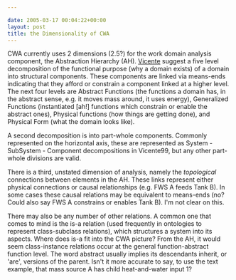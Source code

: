 ```yaml
---

date: 2005-03-17 00:04:22+00:00
layout: post
title: the Dimensionality of CWA
---
```


CWA currently uses 2 dimensions (2.5?) for the work domain analysis component, the Abstraction Hierarchy (AH).  [Vicente](http://www.citeulike.org/user/neilernst/article/130347) suggest a five level decomposition of the functional purpose (why a domain exists) of a domain into structural components.  These components are linked via means-ends indicating that they afford or constrain a component linked at a higher level.  The next four levels are Abstract Functions (the functions a domain has, in the abstract sense, e.g. it moves mass around, it uses energy), Generalized Functions (instantiated [ah!] functions which constrain or enable the abstract ones), Physical functions (how things are getting done), and Physical Form (what the domain looks like).

A second decomposition is into part-whole components.  Commonly represented on the horizontal axis, these are represented as System - SubSystem - Component decompositions in Vicente99, but any other part-whole divisions are valid.

There is a third, unstated dimension of analysis, namely the _topological_ connections between elements in the AH.  These links represent either physical connections or causal relationships (e.g. FWS A feeds Tank B).  In some cases these causal relations may be equivalent to means-ends (no?  Could also say FWS A constrains or enables Tank B).   I'm not clear on this.

There may also be any number of other relations.  A common one that comes to mind is the is-a relation (used frequently in ontologies to represent class-subclass relations), which structures a system into its aspects.  Where does is-a fit into the CWA picture?  From the AH, it would seem class-instance relations occur at the general function-abstract function level.  The word abstract usually implies its descendants inherit, or 'are', versions of the parent.  Isn't it more accurate to say, to use the text example, that mass source A has child heat-and-water input 1?
